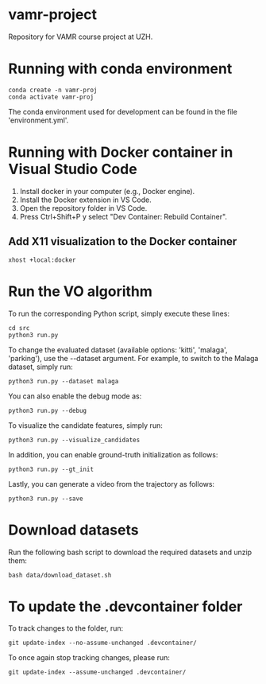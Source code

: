 # vamr-project
Repository for VAMR course project at UZH.

# Running with conda environment
```
conda create -n vamr-proj
conda activate vamr-proj
```
The conda environment used for development can be found in the file 'environment.yml'.


# Running with Docker container in Visual Studio Code
1. Install docker in your computer (e.g., Docker engine).
2. Install the Docker extension in VS Code.
3. Open the repository folder in VS Code.
4. Press Ctrl+Shift+P y select "Dev Container: Rebuild Container".

## Add X11 visualization to the Docker container
```
xhost +local:docker
```


# Run the VO algorithm
To run the corresponding Python script, simply execute these lines:
```
cd src
python3 run.py
```

To change the evaluated dataset (available options: 'kitti', 'malaga', 'parking'), use the --dataset argument. For example, to switch to the Malaga dataset, simply run:
```
python3 run.py --dataset malaga
```

You can also enable the debug mode as:
```
python3 run.py --debug
```

To visualize the candidate features, simply run:
```
python3 run.py --visualize_candidates
```

In addition, you can enable ground-truth initialization as follows:
```
python3 run.py --gt_init
```

Lastly, you can generate a video from the trajectory as follows:
```
python3 run.py --save
```

# Download datasets
Run the following bash script to download the required datasets and unzip them:
```
bash data/download_dataset.sh
```


# To update the .devcontainer folder
To track changes to the folder, run:
```
git update-index --no-assume-unchanged .devcontainer/
```

To once again stop tracking changes, please run:
```
git update-index --assume-unchanged .devcontainer/
```